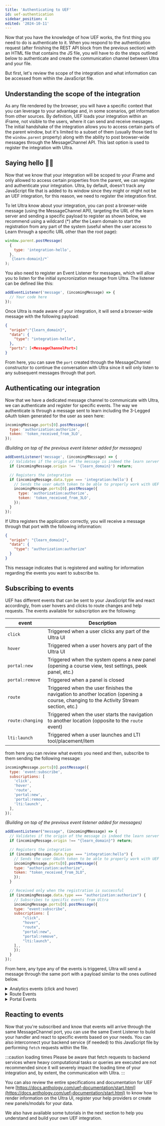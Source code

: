 ```yaml
---
title: 'Authenticating to UEF'
id: uef-authentication
sidebar_position: 4
edited: '2024-10-11'
---
```


Now that you have the knowledge of how UEF works, the first thing you need to do is authenticate to it. When you respond to the authentication request (after finishing the REST API block from the previous section) with an HTML file that contains the JS file, you will have to do the steps outlined below to authenticate and create the communication channel between Ultra and your file.

But first, let's review the scope of the integration and what information can be accessed from within the JavaScript file.

## Understanding the scope of the integration

As any file rendered by the browser, you will have a specific context that you can leverage to your advantage and, in some scenarios, get information from other sources. By definition, UEF loads your integration within an iFrame, not visible to the users, where it can send and receive messages. The initial handshake of the integration allows you to access certain parts of the parent window, but it's limited to a subset of them (usually those tied to the `window.parent` property) along with the ability to post browser-wide messages through the MessageChannel API. This last option is used to register the integration with Ultra.

## Saying hello 👋🏻

Now that we know that your integration will be scoped to your iFrame and only allowed to access certain properties from the parent, we can register and authenticate your integration. Ultra, by default, doesn't track any JavaScript file that is added to its window since they might or might not be an UEF integration, for this reason, we need to register the integration first.

To let Ultra know about your integration, you can post a browser-wide message (using the MessageChannel API), targeting the URL of the learn server and sending a specific payload to register as shown below, we recommend using a wildcard (\*) after the Learn domain to start the registration from any part of the system (useful when the user access to Learn through a specific URL other than the root page):

```javascript
window.parent.postMessage(
  {
    type: 'integration-hello',
  },
  `{learn-domain}/*`
);
```

You also need to register an Event Listener for messages, which will allow you to listen for the initial syncronization message from Ultra. The listener can be defined like this:

```javascript
addEventListener('message', (incomingMessage) => {
  // Your code here
});
```

Once Ultra is made aware of your integration, it will send a browser-wide message with the following payload:

```json
{
  "origin":"{learn_domain}",
  "data": {
	"type": "integration-hello",
  },
  "ports": [<MessageChannelPort>]
}
```

From here, you can save the `port` created through the MessageChannel constructor to continue the conversation with Ultra since it will only listen to any subsequent messages through that port.

## Authenticating our integration

Now that we have a dedicated message channel to communicate with Ultra, we can authenticate and register for specific events. The way we authenticate is through a message sent to learn including the 3-Legged oAuth token generated for the user as seen here:

```javascript
incomingMessage.ports[0].postMessage({
  type: 'authorization:authorize',
  token: 'token_received_from_3LO',
});
```

_(Building on top of the previous event listener added for messages)_

```javascript
addEventListener('message', (incomingMNessage) => {
  // Validates if the origin of the message is indeed the learn server you're expecting
  if (incomingMessage.origin !== '{learn_domain}') return;

  // Registers the integration
  if (incomingMessage.data.type === 'integration:hello') {
    // Sends the user oAuth token to be able to properly work with UEF and render information based on the user's roles
    incomingMessage.ports[0].postMessage({
      type: 'authorization:authorize',
      token: 'token_received_from_3LO',
    });
  }
});
```

If Ultra registers the application correctly, you will receive a message through that port with the following information:

```json
{
  "origin": "{learn_domain}",
  "data": {
    "type": "authorization:authorize"
  }
}
```

This message indicates that is registered and waiting for information regarding the events you want to subscribe to.

## Subscribing to events

UEF has different events that can be sent to your JavaScript file and react accordingly, from user hovers and clicks to route changes and help requests. The events available for subscription are the following:

| event            | Description                                                                                                                           |
| ---------------- | ------------------------------------------------------------------------------------------------------------------------------------- |
| `click`          | Triggered when a user clicks any part of the Ultra UI                                                                                 |
| `hover`          | Triggered when a user hovers any part of the Ultra UI                                                                                 |
| `portal:new`     | Triggered when the system opens a new panel (opening a course view, test settings, peek panel, etc.)                                  |
| `portal:remove`  | Triggered when a panel is closed                                                                                                      |
| `route`          | Triggered when the user finishes the navigation to another location (opening a course, changing to the Activity Stream section, etc.) |
| `route:changing` | Triggered when the user starts the navigation to another location (opposite to the `route` event)                                     |
| `lti:launch`     | Triggered when a user launches and LTI tool/placement/item                                                                            |

from here you can review what events you need and then, subscribe to them sending the following message:

```javascript
incomingMessage.ports[0].postMessage({
  type: 'event:subscribe',
  subscriptions: [
    'click',
    'hover',
    'route',
    'portal:new',
    'portal:remove',
    'lti:launch',
  ],
});
```

_(Building on top of the previous event listener added for messages)_

```javascript
addEventListener("message", (incomingMNessage) => {
  // Validates if the origin of the message is indeed the learn server you're expecting
  if (incomingMessage.origin !== "{learn_domain}") return;

  // Registers the integration
  if (incomingMessage.data.type === "integration:hello") {
	// Sends the user OAuth token to be able to properly work with UEF and render information based on the user's roles
	incomingMessage.ports[0].postMessage({
  	type: "authorization:authorize",
  	token: "token_received_from_3LO",
	});
  }

  // Received only when the registration is successful
  if (incomingMessage.data.type === "authorization:authorize") {
	// Subscribes to specific events from Ultra
	incomingMessage.ports[0].postMessage({
  	type: "event:subscribe",
  	subscriptions: [
    	"click",
    	"hover",
    	"route",
    	"portal:new",
    	"portal:remove",
    	"lti:launch",
  	],,
	});
  }
});
```

From here, any type any of the events is triggered, Ultra will send a message through the same port with a payload similar to the ones outlined below.

<details>
<summary>
Analytics events (click and hover)
</summary>

```json
{
  "analyticsId": "course.outline.detailsActionButton",
  "eventType": "click",
  "type": "event:event"
}
```

</details>

<details>
<summary>
Route Events
</summary>

```json
{
  "eventType": "route",
  "routeData": {
    "courseId": "_555_1"
  },
  "routeName": "base.courses.peek.course.outline",
  "type": "event:event"
}
```

</details>

<details>
<summary>
Portal Events
</summary>

```json
{
  "type": "event:event",
  "portalId": "some-portal-id",
  "selector": "anonymous-element",
  "selectorData": {
    "class": "pageTitle"
  },
  "eventType": "new"
}
```

</details>

## Reacting to events

Now that you're subscribed and know that events will arrive through the same MessageChannel port, you can use the same Event Listener to build your handler and react to specific events based on your needs. You can also interconnect your backend service (if needed) to this JavaScript file by performing `fetch` requests within the file.

:::caution loading times
Please be aware that fetch requests to backend services where heavy computational tasks or queries are executed are not recommended since it will severely impact the loading time of your integration and, by extent, the communication with Ultra.
:::

You can also review the entire specifications and documentation for UEF here [https://docs.anthology.com/uef-documentation/start.html](https://docs.anthology.com/uef-documentation/start.html) to know how to render information on the Ultra UI, register your help providers or create new panels/modals for your data.

We also have available some tutorials in the next section to help you understand and build your own UEF integration.
